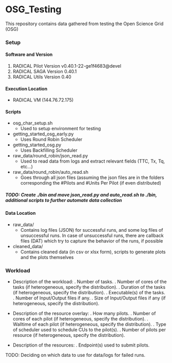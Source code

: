 # OSG_Testing
This repository contains data gathered from testing the Open Science Grid (OSG)

### Setup

#### Software and Version

1. RADICAL Pilot Version    v0.40.1-22-ge1f4683@devel
2. RADICAL SAGA Version     0.40.1
3. RADICAL Utils Version    0.40

#### Execution Location
* RADICAL VM (144.76.72.175)

#### Scripts
* osg_char_setup.sh
  * Used to setup environment for testing
* getting_started_osg_early.py 
  * Uses Round Robin Scheduler
* getting_started_osg.py
  * Uses Backfilling Scheduler
* raw_data/round_robin/json_read.py
  * Used to read data from logs and extract relevant fields (TTC, Tx, Tq, etc...)
* raw_data/round_robin/auto_read.sh
  * Goes through all json files (assuming the json files are in the folders corresponding the #Pilots and #Units Per Pilot (if even distributed)

##### TODO: Create ./bin and move json_read.py and auto_read.sh to ./bin, additional scripts to further automate data collection

#### Data Location
* raw_data/
  * Contains log files (JSON) for successful runs, and some log files of unsuccessful runs. In case of unsuccessful runs, there are callback files (DAT) which try to capture the behavior of the runs, if possible
* cleaned_data/
  * Contains cleaned data (in csv or xlsx form), scripts to generate plots and the plots themselves

### Workload

- Description of the workload:
  . Number of tasks.
  . Number of cores of the tasks (if heterogeneous, specify the distribution).
  . Duration of the tasks (if heterogeneous, specify the distribution).
  . Executable(s) of the tasks.
  . Number of Input/Output files if any.
  . Size of Input/Output files if any (if heterogeneous, specify the distribution).

- Description of the resource overlay:
  . How many pilots.
  . Number of cores of each pilot (if heterogeneous, specify the distribution).
  . Walltime of each pilot (if heterogeneous, specify the distribution).
  . Type of scheduler used to schedule CUs to the pilot(s).
  . Number of pilots per resource (if heterogeneous, specify the distribution).

- Description of the resources:
  . Endpoint(s) used to submit pilots.



TODO: Deciding on which data to use for data/logs for failed runs.
